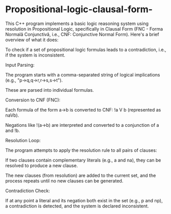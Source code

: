 # Propositional-logic-clausal-form-
This C++ program implements a basic logic reasoning system 
using resolution in Propositional Logic, 
specifically in Clausal Form 
(FNC - Forma Normală Conjunctivă, i.e., CNF: Conjunctive Normal Form). 
Here's a brief overview of what it does:

To check if a set of propositional logic formulas leads to a contradiction, i.e., if the system is inconsistent.

Input Parsing:

The program starts with a comma-separated string of logical implications (e.g., "p->q,q->r,r->s,s->t").

These are parsed into individual formulas.

Conversion to CNF (FNC):

Each formula of the form a->b is converted to CNF: !a V b (represented as naVb).

Negations like !(a->b) are interpreted and converted to a conjunction of a and !b.

Resolution Loop:

The program attempts to apply the resolution rule to all pairs of clauses:

If two clauses contain complementary literals (e.g., a and na), they can be resolved to produce a new clause.

The new clauses (from resolution) are added to the current set, and the process repeats until no new clauses can be generated.

Contradiction Check:

If at any point a literal and its negation both exist in the set (e.g., p and np), a contradiction is detected, and the system is declared inconsistent.
